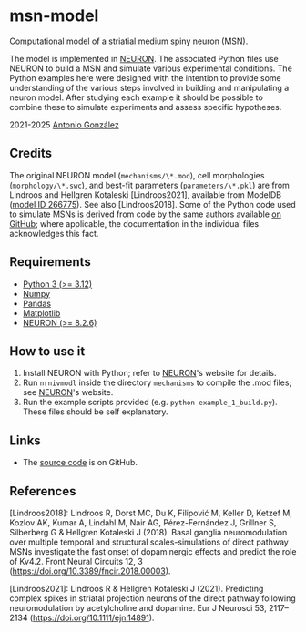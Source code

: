 # msn-model

Computational model of a striatial medium spiny neuron (MSN).

The model is implemented in [NEURON]. The associated Python files use
NEURON to build a MSN and simulate various experimental conditions. The
Python examples here were designed with the intention to provide some
understanding of the various steps involved in building and manipulating
a neuron model. After studying each example it should be possible to
combine these to simulate experiments and assess specific hypotheses.

2021-2025 [Antonio González](mailto:antgon@cantab.net)

## Credits

The original NEURON model (`mechanisms/\*.mod`), cell morphologies
(`morphology/\*.swc`), and best-fit parameters (`parameters/\*.pkl`) are
from Lindroos and Hellgren Kotaleski [Lindroos2021], available from
ModelDB ([model ID 266775](http://modeldb.yale.edu/266775)). See also
[Lindroos2018]. Some of the Python code used to simulate MSNs is derived
from code by the same authors available [on
GitHub](https://github.com/robban80/striatal_SPN_lib); where applicable,
the documentation in the individual files acknowledges this fact.

## Requirements

* [Python 3 (>= 3.12)](https://www.python.org/)
* [Numpy](http://www.numpy.org/)
* [Pandas](https://pandas.pydata.org/)
* [Matplotlib](https://matplotlib.org/)
* [NEURON (>= 8.2.6)](https://www.neuron.yale.edu/)

## How to use it

1. Install NEURON with Python; refer to [NEURON]'s website for details.
2. Run `nrnivmodl` inside the directory `mechanisms` to compile the
   .mod files; see [NEURON]'s website.
3. Run the example scripts provided (e.g. `python example_1_build.py`).
   These files should be self explanatory.

## Links

* The [source code](https://github.com/antgon/msn-model) is on GitHub.

[NEURON]: https://neuron.yale.edu/neuron/

## References

[Lindroos2018]: Lindroos R, Dorst MC, Du K, Filipović M, Keller D,
Ketzef M, Kozlov AK, Kumar A, Lindahl M, Nair AG, Pérez-Fernández J,
Grillner S, Silberberg G & Hellgren Kotaleski J (2018). Basal ganglia
neuromodulation over multiple temporal and structural scales-simulations
of direct pathway MSNs investigate the fast onset of dopaminergic
effects and predict the role of Kv4.2. Front Neural Circuits 12, 3
(https://doi.org/10.3389/fncir.2018.00003).

[Lindroos2021]: Lindroos R & Hellgren Kotaleski J (2021). Predicting
complex spikes in striatal projection neurons of the direct pathway
following neuromodulation by acetylcholine and dopamine. Eur J Neurosci
53, 2117–2134 (https://doi.org/10.1111/ejn.14891).
